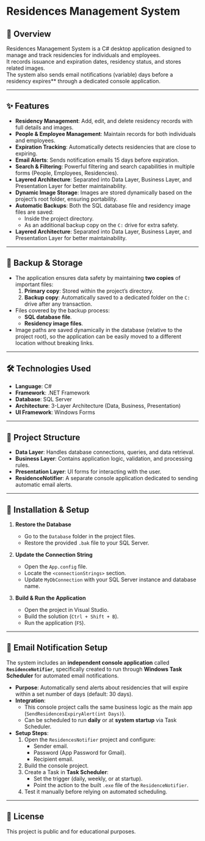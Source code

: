 # Residences Management System

## 📌 Overview
Residences Management System is a C# desktop application designed to manage and track residencies for individuals and employees.  
It records issuance and expiration dates, residency status, and stores related images.  
The system also sends email notifications (variable) days before a residency expires** through a dedicated console application.

---

## ✨ Features
- **Residency Management**: Add, edit, and delete residency records with full details and images.
- **People & Employee Management**: Maintain records for both individuals and employees.
- **Expiration Tracking**: Automatically detects residencies that are close to expiring.
- **Email Alerts**: Sends notification emails 15 days before expiration.
- **Search & Filtering**: Powerful filtering and search capabilities in multiple forms (People, Employees, Residencies).
- **Layered Architecture**: Separated into Data Layer, Business Layer, and Presentation Layer for better maintainability.
- **Dynamic Image Storage**: Images are stored dynamically based on the project’s root folder, ensuring portability.
- **Automatic Backups**: Both the SQL database file and residency image files are saved:
  - Inside the project directory.
  - As an additional backup copy on the `C:` drive for extra safety.
- **Layered Architecture**: Separated into Data Layer, Business Layer, and Presentation Layer for better maintainability.

---

## 💾 Backup & Storage
- The application ensures data safety by maintaining **two copies** of important files:
  1. **Primary copy**: Stored within the project’s directory.
  2. **Backup copy**: Automatically saved to a dedicated folder on the `C:` drive after any transaction.
- Files covered by the backup process:
  - **SQL database file**.
  - **Residency image files**.
- Image paths are saved dynamically in the database (relative to the project root), so the application can be easily moved to a different location without breaking links.

---

## 🛠 Technologies Used
- **Language**: C#
- **Framework**: .NET Framework
- **Database**: SQL Server
- **Architecture**: 3-Layer Architecture (Data, Business, Presentation)
- **UI Framework**: Windows Forms

---

## 📂 Project Structure
- **Data Layer**: Handles database connections, queries, and data retrieval.
- **Business Layer**: Contains application logic, validation, and processing rules.
- **Presentation Layer**: UI forms for interacting with the user.
- **ResidenceNotifier**: A separate console application dedicated to sending automatic email alerts.

---

## 🚀 Installation & Setup
1. **Restore the Database**  
   - Go to the `Database` folder in the project files.  
   - Restore the provided `.bak` file to your SQL Server.

2. **Update the Connection String**  
   - Open the `App.config` file.  
   - Locate the `<connectionStrings>` section.  
   - Update `MyDbConnection` with your SQL Server instance and database name.

3. **Build & Run the Application**  
   - Open the project in Visual Studio.  
   - Build the solution (`Ctrl + Shift + B`).  
   - Run the application (`F5`).

---

## 📧 Email Notification Setup
The system includes an **independent console application** called **`ResidenceNotifier`**, specifically created to run through **Windows Task Scheduler** for automated email notifications.

- **Purpose**: Automatically send alerts about residencies that will expire within a set number of days (default: 30 days).
- **Integration**:
  - This console project calls the same business logic as the main app (`SendResidencesExpiryAlert(int Days)`).
  - Can be scheduled to run **daily** or at **system startup** via Task Scheduler.
- **Setup Steps**:
  1. Open the `ResidencesNotifier` project and configure:
     - Sender email.
     - Password (App Password for Gmail).
     - Recipient email.
  2. Build the console project.
  3. Create a Task in **Task Scheduler**:
     - Set the trigger (daily, weekly, or at startup).
     - Point the action to the built `.exe` file of the `ResidenceNotifier`.
  4. Test it manually before relying on automated scheduling.

---

## 📄 License
This project is public and for educational purposes.
